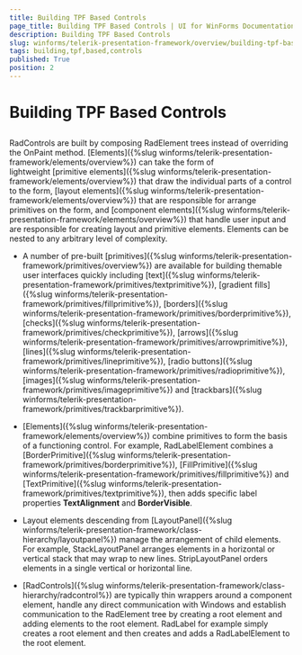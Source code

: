 ```yaml
---
title: Building TPF Based Controls
page_title: Building TPF Based Controls | UI for WinForms Documentation
description: Building TPF Based Controls
slug: winforms/telerik-presentation-framework/overview/building-tpf-based-controls
tags: building,tpf,based,controls
published: True
position: 2
---
```


# Building TPF Based Controls

## 

RadControls are built by composing RadElement trees instead of overriding the OnPaint method. [Elements]({%slug winforms/telerik-presentation-framework/elements/overview%}) can take the form of lightweight [primitive elements]({%slug winforms/telerik-presentation-framework/elements/overview%}) that draw the individual parts of a control to the form, [layout elements]({%slug winforms/telerik-presentation-framework/elements/overview%}) that are responsible for arrange primitives on the form, and [component elements]({%slug winforms/telerik-presentation-framework/elements/overview%}) that handle user input and are responsible for creating layout and primitive elements. Elements can be nested to any arbitrary level of complexity.

* A number of pre-built [primitives]({%slug winforms/telerik-presentation-framework/primitives/overview%}) are available for building themable user interfaces quickly including [text]({%slug winforms/telerik-presentation-framework/primitives/textprimitive%}), [gradient fills]({%slug winforms/telerik-presentation-framework/primitives/fillprimitive%}), [borders]({%slug winforms/telerik-presentation-framework/primitives/borderprimitive%}), [checks]({%slug winforms/telerik-presentation-framework/primitives/checkprimitive%}), [arrows]({%slug winforms/telerik-presentation-framework/primitives/arrowprimitive%}), [lines]({%slug winforms/telerik-presentation-framework/primitives/lineprimitive%}), [radio buttons]({%slug winforms/telerik-presentation-framework/primitives/radioprimitive%}), [images]({%slug winforms/telerik-presentation-framework/primitives/imageprimitive%}) and [trackbars]({%slug winforms/telerik-presentation-framework/primitives/trackbarprimitive%}).  

* [Elements]({%slug winforms/telerik-presentation-framework/elements/overview%}) combine primitives to form the basis of a functioning control. For example, RadLabelElement combines a [BorderPrimitive]({%slug winforms/telerik-presentation-framework/primitives/borderprimitive%}), [FillPrimitive]({%slug winforms/telerik-presentation-framework/primitives/fillprimitive%}) and [TextPrimitive]({%slug winforms/telerik-presentation-framework/primitives/textprimitive%}), then adds specific label properties __TextAlignment__ and __BorderVisible__.

* Layout elements descending from [LayoutPanel]({%slug winforms/telerik-presentation-framework/class-hierarchy/layoutpanel%}) manage the arrangement of child elements. For example, StackLayoutPanel arranges elements in a horizontal or vertical stack that may wrap to new lines. StripLayoutPanel orders elements in a single vertical or horizontal line. 

* [RadControls]({%slug winforms/telerik-presentation-framework/class-hierarchy/radcontrol%}) are typically thin wrappers around a component element, handle any direct communication with Windows and establish communication to the RadElement tree by creating a root element and adding elements to the root element. RadLabel for example simply creates a root element and then creates and adds a RadLabelElement to the root element.
					


